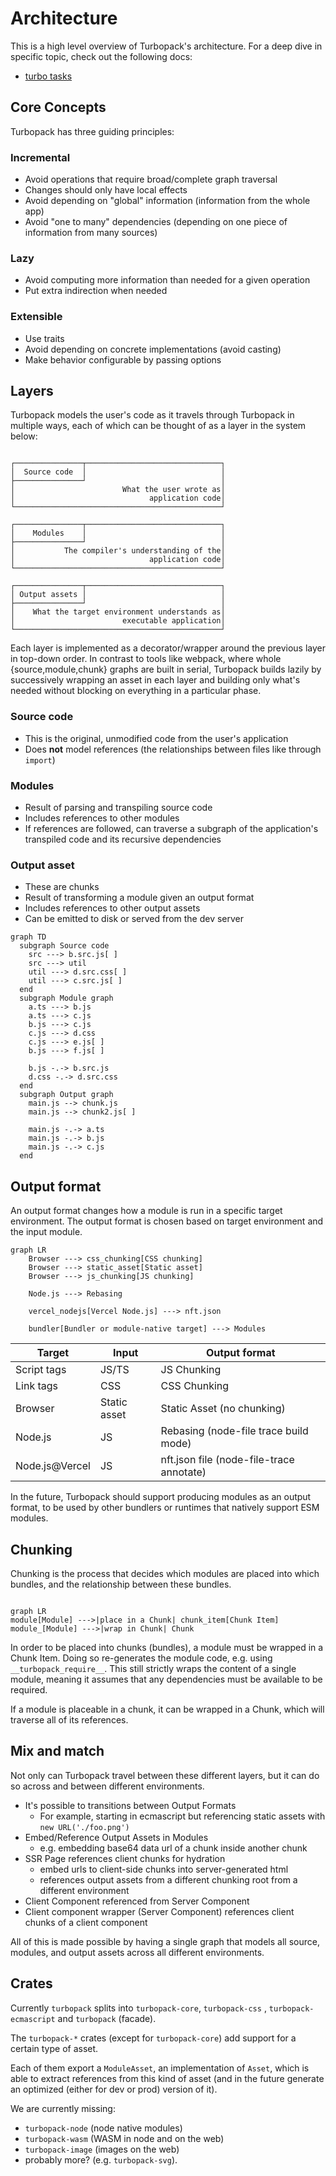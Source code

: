 # Architecture

This is a high level overview of Turbopack's architecture. For a deep dive in specific topic, check out the following docs:

- [turbo tasks](turbo_tasks.md)

## Core Concepts

Turbopack has three guiding principles:

### Incremental

- Avoid operations that require broad/complete graph traversal
- Changes should only have local effects
- Avoid depending on "global" information (information from the whole app)
- Avoid "one to many" dependencies (depending on one piece of information from many sources)

### Lazy

- Avoid computing more information than needed for a given operation
- Put extra indirection when needed

### Extensible

- Use traits
- Avoid depending on concrete implementations (avoid casting)
- Make behavior configurable by passing options

## Layers

Turbopack models the user's code as it travels through Turbopack in multiple ways, each of which can be thought of as a layer in the system below:

```

┌───────────────┬──────────────────────────────┐
│  Source code  │                              │
├───────────────┘                              │
│                        What the user wrote as│
│                              application code│
└──────────────────────────────────────────────┘

┌───────────────┬──────────────────────────────┐
│    Modules    │                              │
├───────────────┘                              │
│           The compiler's understanding of the│
│                              application code│
└──────────────────────────────────────────────┘

┌───────────────┬──────────────────────────────┐
│ Output assets │                              │
├───────────────┘                              │
│    What the target environment understands as│
│                        executable application│
└──────────────────────────────────────────────┘

```

Each layer is implemented as a decorator/wrapper around the previous layer in top-down order. In contrast to tools like webpack, where whole {source,module,chunk} graphs are built in serial, Turbopack builds lazily by successively wrapping an asset in each layer and building only what's needed without blocking on everything in a particular phase.

### Source code

- This is the original, unmodified code from the user's application
- Does **not** model references (the relationships between files like through `import`)

### Modules

- Result of parsing and transpiling source code
- Includes references to other modules
- If references are followed, can traverse a subgraph of the application's transpiled code and its recursive dependencies

### Output asset

- These are chunks
- Result of transforming a module given an output format
- Includes references to other output assets
- Can be emitted to disk or served from the dev server

```mermaid
graph TD
  subgraph Source code
    src ---> b.src.js[ ]
    src ---> util
    util ---> d.src.css[ ]
    util ---> c.src.js[ ]
  end
  subgraph Module graph
    a.ts ---> b.js
    a.ts ---> c.js
    b.js ---> c.js
    c.js ---> d.css
    c.js ---> e.js[ ]
    b.js ---> f.js[ ]

    b.js -.-> b.src.js
    d.css -.-> d.src.css
  end
  subgraph Output graph
    main.js --> chunk.js
    main.js --> chunk2.js[ ]

    main.js -.-> a.ts
    main.js -.-> b.js
    main.js -.-> c.js
  end
```

## Output format

An output format changes how a module is run in a specific target environment. The output format is chosen based on target environment and the input module.

```mermaid
graph LR
    Browser ---> css_chunking[CSS chunking]
    Browser ---> static_asset[Static asset]
    Browser ---> js_chunking[JS chunking]

    Node.js ---> Rebasing

    vercel_nodejs[Vercel Node.js] ---> nft.json

    bundler[Bundler or module-native target] ---> Modules
```

| Target         | Input        | Output format                            |
| -------------- | ------------ | ---------------------------------------- |
| Script tags    | JS/TS        | JS Chunking                              |
| Link tags      | CSS          | CSS Chunking                             |
| Browser        | Static asset | Static Asset (no chunking)               |
| Node.js        | JS           | Rebasing (node-file trace build mode)    |
| Node.js@Vercel | JS           | nft.json file (node-file-trace annotate) |

In the future, Turbopack should support producing modules as an output format, to be used by other bundlers or runtimes that natively support ESM modules.

## Chunking

Chunking is the process that decides which modules are placed into which bundles, and the relationship between these bundles.

```mermaid

graph LR
module[Module] --->|place in a Chunk| chunk_item[Chunk Item]
module_[Module] --->|wrap in Chunk| Chunk

```

In order to be placed into chunks (bundles), a module must be wrapped in a Chunk Item. Doing so re-generates the module code, e.g. using `__turbopack_require__`. This still strictly wraps the content of a single module, meaning it assumes that any dependencies must be available to be required.

If a module is placeable in a chunk, it can be wrapped in a Chunk, which will traverse all of its references.

## Mix and match

Not only can Turbopack travel between these different layers, but it can do so across and between different environments.

- It's possible to transitions between Output Formats
  - For example, starting in ecmascript but referencing static assets with `new URL('./foo.png')`
- Embed/Reference Output Assets in Modules
  - e.g. embedding base64 data url of a chunk inside another chunk
- SSR Page references client chunks for hydration
  - embed urls to client-side chunks into server-generated html
  - references output assets from a different chunking root from a different environment
- Client Component referenced from Server Component
- Client component wrapper (Server Component) references client chunks of a client component

All of this is made possible by having a single graph that models all source, modules, and output assets across all different environments.

## Crates

Currently `turbopack` splits into `turbopack-core`, `turbopack-css`
, `turbopack-ecmascript` and `turbopack` (facade).

The `turbopack-*` crates (except for `turbopack-core`) add support for a certain
type of asset.

Each of them export a `ModuleAsset`, an implementation of `Asset`, which is able
to extract references from this kind of asset (and in the future generate an
optimized (either for dev or prod) version of it).

We are currently missing:

- `turbopack-node` (node native modules)
- `turbopack-wasm` (WASM in node and on the web)
- `turbopack-image` (images on the web)
- probably more? (e.g. `turbopack-svg`).
